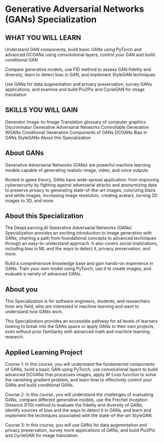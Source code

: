 
# Generative Adversarial Networks (GANs) Specialization

## WHAT YOU WILL LEARN

Understand GAN components, build basic GANs using PyTorch and advanced DCGANs using convolutional layers, control your GAN and build conditional GAN

Compare generative models, use FID method to assess GAN fidelity and diversity, learn to detect bias in GAN, and implement StyleGAN techniques

Use GANs for data augmentation and privacy preservation, survey GANs applications, and examine and build Pix2Pix and CycleGAN for image translation

## SKILLS YOU WILL GAIN

Generator
Image-to-Image Translation
glossary of computer graphics
Discriminator
Generative Adversarial Networks
Controllable Generation
WGANs
Conditional Generation
Components of GANs
DCGANs
Bias in GANs
StyleGANs
About this Specialization

## About GANs

Generative Adversarial Networks (GANs) are powerful machine learning models capable of generating realistic image, video, and voice outputs.

Rooted in game theory, GANs have wide-spread application: from improving cybersecurity by fighting against adversarial attacks and anonymizing data to preserve privacy to generating state-of-the-art images, colorizing black and white images, increasing image resolution, creating avatars, turning 2D images to 3D, and more.

## About this Specialization

The DeepLearning.AI Generative Adversarial Networks (GANs) Specialization provides an exciting introduction to image generation with GANs, charting a path from foundational concepts to advanced techniques through an easy-to-understand approach. It also covers social implications, including bias in ML and the ways to detect it, privacy preservation, and more.

Build a comprehensive knowledge base and gain hands-on experience in GANs. Train your own model using PyTorch, use it to create images, and evaluate a variety of advanced GANs.

## About you

This Specialization is for software engineers, students, and researchers from any field, who are interested in machine learning and want to understand how GANs work.

This Specialization provides an accessible pathway for all levels of learners looking to break into the GANs space or apply GANs to their own projects, even without prior familiarity with advanced math and machine learning research.

## Applied Learning Project

Course 1: In this course, you will understand the fundamental components of GANs, build a basic GAN using PyTorch, use convolutional layers to build advanced DCGANs that processes images, apply W-Loss function to solve the vanishing gradient problem, and learn how to effectively control your GANs and build conditional GANs.

Course 2: In this course, you will understand the challenges of evaluating GANs, compare different generative models, use the Fréchet Inception Distance (FID) method to evaluate the fidelity and diversity of GANs, identify sources of bias and the ways to detect it in GANs, and learn and implement the techniques associated with the state-of-the-art StyleGAN.

Course 3: In this course, you will use GANs for data augmentation and privacy preservation, survey more applications of GANs, and build Pix2Pix and CycleGAN for image translation.
